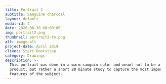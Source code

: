 ```yaml
---
title: Portrait 2
subtitle: Sanguine charcoal
layout: default
modal-id: 2
date: 2020-08-30 00:00:00
img: portrait2.png
thumbnail: portrait2-tn.png
alt: image-alt
project-date: April 2019
client: Start Bootstrap
category: Drawings
description: >-
  This portrait was done in a warm sanguin color and meant not to be a final
  product, but rather a short 20 minute study to capture the most important
  features of the subject.
---
```

